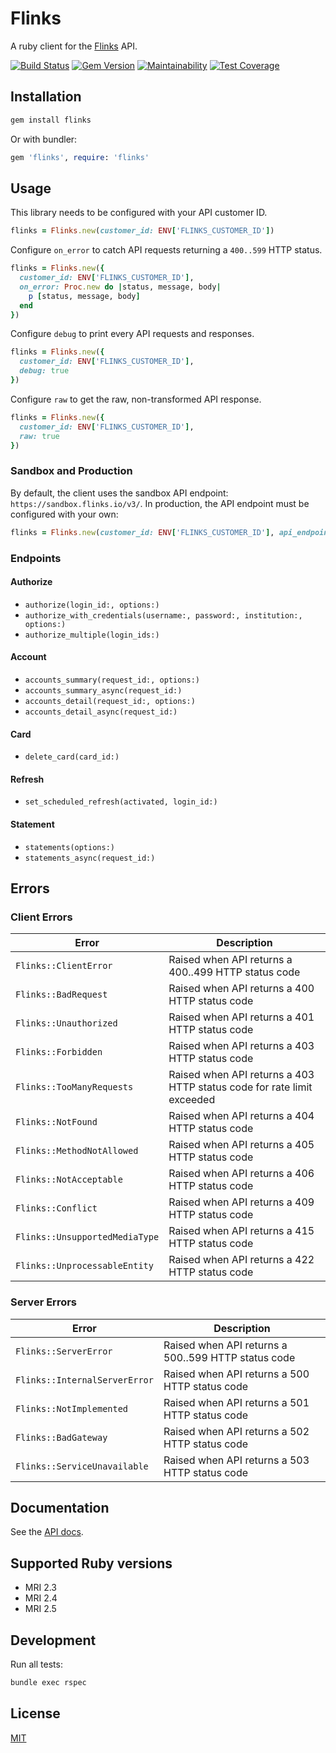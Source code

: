 # Flinks

A ruby client for the [Flinks](https://flinks.io) API.

[![Build Status](https://travis-ci.org/phildionne/flinks.svg?branch=master)](https://travis-ci.org/phildionne/flinks)
[![Gem Version](https://badge.fury.io/rb/flinks.svg)](https://badge.fury.io/rb/flinks)
[![Maintainability](https://api.codeclimate.com/v1/badges/f7714d9a2a4bd8a58bff/maintainability)](https://codeclimate.com/github/phildionne/flinks/maintainability)
[![Test Coverage](https://api.codeclimate.com/v1/badges/f7714d9a2a4bd8a58bff/test_coverage)](https://codeclimate.com/github/phildionne/flinks/test_coverage)

## Installation

```bash
gem install flinks
```

Or with bundler:

```ruby
gem 'flinks', require: 'flinks'
```

## Usage

This library needs to be configured with your API customer ID.

```ruby
flinks = Flinks.new(customer_id: ENV['FLINKS_CUSTOMER_ID'])
```

Configure `on_error` to catch API requests returning a `400..599` HTTP status.

```ruby
flinks = Flinks.new({
  customer_id: ENV['FLINKS_CUSTOMER_ID'],
  on_error: Proc.new do |status, message, body|
    p [status, message, body]
  end
})
```

Configure `debug` to print every API requests and responses.

```ruby
flinks = Flinks.new({
  customer_id: ENV['FLINKS_CUSTOMER_ID'],
  debug: true
})
```

Configure `raw` to get the raw, non-transformed API response.

```ruby
flinks = Flinks.new({
  customer_id: ENV['FLINKS_CUSTOMER_ID'],
  raw: true
})
```

### Sandbox and Production

By default, the client uses the sandbox API endpoint: `https://sandbox.flinks.io/v3/`. In production, the API endpoint must be configured with your own:

```ruby
flinks = Flinks.new(customer_id: ENV['FLINKS_CUSTOMER_ID'], api_endpoint: "https://YOURNAME-api.private.fin.ag/v3/")
```

### Endpoints

#### Authorize

- `authorize(login_id:, options:)`
- `authorize_with_credentials(username:, password:, institution:, options:)`
- `authorize_multiple(login_ids:)`

#### Account

- `accounts_summary(request_id:, options:)`
- `accounts_summary_async(request_id:)`
- `accounts_detail(request_id:, options:)`
- `accounts_detail_async(request_id:)`

#### Card

- `delete_card(card_id:)`

#### Refresh

- `set_scheduled_refresh(activated, login_id:)`

#### Statement

- `statements(options:)`
- `statements_async(request_id:)`

## Errors

### Client Errors

| Error | Description |
|-------|-------------|
| `Flinks::ClientError` | Raised when API returns a 400..499 HTTP status code |
| `Flinks::BadRequest` | Raised when API returns a 400 HTTP status code |
| `Flinks::Unauthorized` | Raised when API returns a 401 HTTP status code |
| `Flinks::Forbidden` | Raised when API returns a 403 HTTP status code |
| `Flinks::TooManyRequests` | Raised when API returns a 403 HTTP status code for rate limit exceeded |
| `Flinks::NotFound` | Raised when API returns a 404 HTTP status code |
| `Flinks::MethodNotAllowed` | Raised when API returns a 405 HTTP status code |
| `Flinks::NotAcceptable` | Raised when API returns a 406 HTTP status code |
| `Flinks::Conflict` | Raised when API returns a 409 HTTP status code |
| `Flinks::UnsupportedMediaType` | Raised when API returns a 415 HTTP status code |
| `Flinks::UnprocessableEntity` | Raised when API returns a 422 HTTP status code |

### Server Errors

| Error | Description |
|-------|-------------|
| `Flinks::ServerError` | Raised when API returns a 500..599 HTTP status code |
| `Flinks::InternalServerError` | Raised when API returns a 500 HTTP status code |
| `Flinks::NotImplemented` | Raised when API returns a 501 HTTP status code |
| `Flinks::BadGateway` | Raised when API returns a 502 HTTP status code |
| `Flinks::ServiceUnavailable` | Raised when API returns a 503 HTTP status code |

## Documentation

See the [API docs](https://sandbox-api.flinks.io).

## Supported Ruby versions

- MRI 2.3
- MRI 2.4
- MRI 2.5

## Development

Run all tests:

```bash
bundle exec rspec
```

## License

[MIT](LICENSE.txt)
